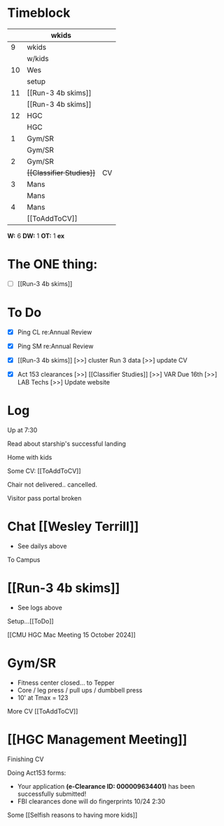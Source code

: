 # Timeblock

|     | wkids                      |     |
| --- | -------------------------- | --- |
| 9   | wkids                      |     |
|     | w/kids                     |     |
| 10  | Wes                        |     |
|     | setup                      |     |
| 11  | [[Run-3 4b skims]]         |     |
|     | [[Run-3 4b skims]]         |     |
| 12  | HGC                        |     |
|     | HGC                        |     |
| 1   | Gym/SR                     |     |
|     | Gym/SR                     |     |
| 2   | Gym/SR                     |     |
|     | ~~[[Classifier Studies]]~~ | CV  |
| 3   | Mans                       |     |
|     | Mans                       |     |
| 4   | Mans                       |     |
|     | [[ToAddToCV]]              |     |

**W:** 6 
**DW:** 1
**OT:** 1
**ex** 

# The ONE thing: 
- [ ] [[Run-3 4b skims]]


# To Do
- [x] Ping CL re:Annual Review
- [x] Ping SM re:Annual Review
- [x] [[Run-3 4b skims]]
 [>>] cluster Run 3 data
 [>>] update CV 
- [x] Act 153 clearances
 [>>]  [[Classifier Studies]]
 [>>] VAR Due 16th
 [>>] LAB Techs
 [>>] Update website


# Log

Up at 7:30 

Read about starship's successful landing

Home with kids

Some CV: [[ToAddToCV]]

Chair not delivered.. cancelled.

Visitor pass portal broken

# Chat [[Wesley Terrill]]
- See dailys above

To Campus

# [[Run-3 4b skims]]
- See logs above

Setup...[[ToDo]]


[[CMU HGC Mac Meeting 15 October 2024]]

# Gym/SR
- Fitness center closed... to Tepper
- Core / leg press / pull ups / dumbbell press
- 10' at Tmax = 123

More CV [[ToAddToCV]]

# [[HGC Management Meeting]]


Finishing CV

Doing Act153 forms: 
- Your application **(e-Clearance ID: 000009634401)** has been successfully submitted!
- FBI clearances done will do fingerprints 10/24 2:30

Some [[Selfish reasons to having more kids]]

